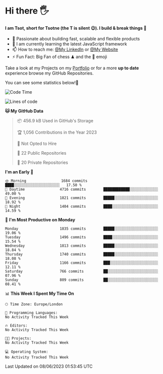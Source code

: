 # Hi there :raised_hand_with_fingers_splayed:
#### I am Tsot, short for Tsotne (the T is silent :wink:). I build & break things :space_invader:
- :telescope: Passionate about building fast, scalable and flexible products
- :seedling: I am currently learning the latest JavaScript framework 
- :mailbox: How to reach me: [@My LinkedIn](https://www.linkedin.com/in/tsotne-gvadzabia/) or [@My Website](https://tsotne.co.uk/contact)
- :zap: Fun Fact: Big Fan of chess ♟ and the 👾 emoji

Take a look at my Projects on my [Portfolio](https://tsotne.co.uk/) or for a more **up to date** experience browse my GitHub Repositories.

You can see some statistics below!:space_invader:
<!--START_SECTION:waka-->
![Code Time](http://img.shields.io/badge/Code%20Time-761%20hrs%202%20mins-blue)

![Lines of code](https://img.shields.io/badge/From%20Hello%20World%20I%27ve%20Written-5.3%20million%20lines%20of%20code-blue)

**🐱 My GitHub Data** 

> 📦 456.9 kB Used in GitHub's Storage 
 > 
> 🏆 1,056 Contributions in the Year 2023
 > 
> 🚫 Not Opted to Hire
 > 
> 📜 22 Public Repositories 
 > 
> 🔑 20 Private Repositories 
 > 
**I'm an Early 🐤** 

```text
🌞 Morning                1684 commits        ████░░░░░░░░░░░░░░░░░░░░░   17.50 % 
🌆 Daytime                4716 commits        ████████████░░░░░░░░░░░░░   49.00 % 
🌃 Evening                1821 commits        █████░░░░░░░░░░░░░░░░░░░░   18.92 % 
🌙 Night                  1404 commits        ████░░░░░░░░░░░░░░░░░░░░░   14.59 % 
```
📅 **I'm Most Productive on Monday** 

```text
Monday                   1835 commits        █████░░░░░░░░░░░░░░░░░░░░   19.06 % 
Tuesday                  1496 commits        ████░░░░░░░░░░░░░░░░░░░░░   15.54 % 
Wednesday                1813 commits        █████░░░░░░░░░░░░░░░░░░░░   18.84 % 
Thursday                 1740 commits        █████░░░░░░░░░░░░░░░░░░░░   18.08 % 
Friday                   1166 commits        ███░░░░░░░░░░░░░░░░░░░░░░   12.11 % 
Saturday                 766 commits         ██░░░░░░░░░░░░░░░░░░░░░░░   07.96 % 
Sunday                   809 commits         ██░░░░░░░░░░░░░░░░░░░░░░░   08.41 % 
```


📊 **This Week I Spent My Time On** 

```text
🕑︎ Time Zone: Europe/London

💬 Programming Languages: 
No Activity Tracked This Week

🔥 Editors: 
No Activity Tracked This Week

🐱‍💻 Projects: 
No Activity Tracked This Week

💻 Operating System: 
No Activity Tracked This Week
```


 Last Updated on 08/06/2023 01:53:45 UTC
<!--END_SECTION:waka-->
